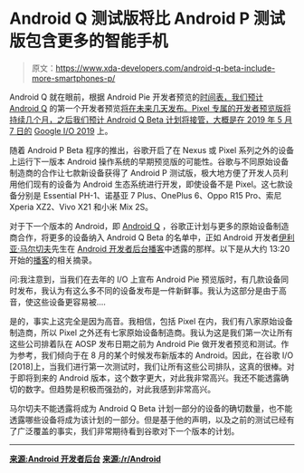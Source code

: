 # Android Q 测试版将比 Android P 测试版包含更多的智能手机

> 原文：<https://www.xda-developers.com/android-q-beta-include-more-smartphones-p/>

Android Q 就在眼前，根据 Android Pie 开发者预览的[时间表，我们预计 Android Q](https://www.xda-developers.com/android-p-developer-preview-1-google-pixel-xl-pixel-2-xl/) 的第一个开发者预览[将在未来几天发布。Pixel 专属的开发者预览版将持续几个月，之后我们预计 Android Q Beta 计划将接管，大概是在 2019 年 5 月 7 日的](https://www.xda-developers.com/tag/android-q/) [Google I/O 2019](https://www.xda-developers.com/google-io-2019-may-7-9/) 上。

随着 Android P Beta 程序的推出，谷歌开启了在 Nexus 或 Pixel 系列之外的设备上运行下一版本 Android 操作系统的早期预览版的可能性。谷歌与不同原始设备制造商的合作让七款新设备获得了 Android P 测试版，极大地方便了开发人员利用他们现有的设备为 Android 生态系统进行开发，即使设备不是 Pixel。这七款设备分别是 Essential PH-1、诺基亚 7 Plus、OnePlus 6、Oppo R15 Pro、索尼 Xperia XZ2、Vivo X21 和小米 Mix 2S。

对于下一个版本的 Android，即 [Android Q](https://www.xda-developers.com/tag/android-q/) ，谷歌正计划与更多的原始设备制造商合作，将更多的设备纳入 Android Q Beta 的名单中，正如 Android 开发者[伊利亚·马尔切夫](https://twitter.com/imalchev)先生在 [Android 开发者后台播客](http://androidbackstage.blogspot.com/2019/03/episode-110-its-all-about-treble.html?m=1)中透露的那样。以下是从大约 13:20 开始的[播客](https://storage.googleapis.com/androiddevelopers/android_developers_backstage/ADB%20110%20Treble.mp3)的相关摘录。

问:我注意到，当我们在去年的 I/O 上宣布 Android Pie 预览版时，有几款设备同时发布，我认为有这么多不同的设备发布是一件新鲜事。我认为这部分是由于高音，使这些设备更容易被....

是的，事实上这完全是因为高音。我相信，包括 Pixel 在内，我们有八家原始设备制造商，所以 Pixel 之外还有七家原始设备制造商。我认为这是我们第一次让所有这些公司排着队在 AOSP 发布日期之前为 Android Pie 做开发者预览和测试。作为参考，我们倾向于在 8 月的某个时候发布新版本的 Android。因此，在谷歌 I/O [2018]上，当我们进行第一次测试时，我们让所有这些公司排队，这真的很棒。对于即将到来的 Android 版本，这个数字更大，对此我非常高兴。我还不能透露确切的数字。但趋势是积极而强劲的，对此我感到非常高兴。

马尔切夫不能透露将成为 Android Q Beta 计划一部分的设备的确切数量，也不能透露哪些设备将成为该计划的一部分。但是基于他的声明，以及之前的测试已经有了广泛覆盖的事实，我们非常期待看到谷歌对下一个版本的计划。

* * *

[**来源:Android 开发者后台**](http://androidbackstage.blogspot.com/2019/03/episode-110-its-all-about-treble.html) [**来源:/r/Android**](https://www.reddit.com/r/Android/comments/ayxx0l/android_developers_backstage_treble_episode_when/)